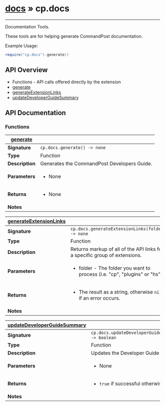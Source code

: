 # [docs](index.md) » cp.docs
---

Documentation Tools.

These tools are for helping generate CommandPost documentation.

Example Usage:
```lua
require("cp.docs").generate()
```

## API Overview
* Functions - API calls offered directly by the extension
 * [generate](#generate)
 * [generateExtensionLinks](#generateExtensionLinks)
 * [updateDeveloperGuideSummary](#updateDeveloperGuideSummary)

## API Documentation

### Functions

| [generate](#generate)         |                                                                                     |
| --------------------------------------------|-------------------------------------------------------------------------------------|
| **Signature**                               | `cp.docs.generate() -> none`                                                                    |
| **Type**                                    | Function                                                                     |
| **Description**                             | Generates the CommandPost Developers Guide.                                                                     |
| **Parameters**                              | <ul><li>None</li></ul> |
| **Returns**                                 | <ul><li>None</li></ul>          |
| **Notes**                                   | <ul></ul>                |

| [generateExtensionLinks](#generateExtensionLinks)         |                                                                                     |
| --------------------------------------------|-------------------------------------------------------------------------------------|
| **Signature**                               | `cp.docs.generateExtensionLinks(folder) -> none`                                                                    |
| **Type**                                    | Function                                                                     |
| **Description**                             | Returns markup of all of the API links for a specific group of extensions.                                                                     |
| **Parameters**                              | <ul><li>folder - The folder you want to process (i.e. "cp", "plugins" or "hs").</li></ul> |
| **Returns**                                 | <ul><li>The result as a string, otherwise `nil` if an error occurs.</li></ul>          |
| **Notes**                                   | <ul></ul>                |

| [updateDeveloperGuideSummary](#updateDeveloperGuideSummary)         |                                                                                     |
| --------------------------------------------|-------------------------------------------------------------------------------------|
| **Signature**                               | `cp.docs.updateDeveloperGuideSummary() -> boolean`                                                                    |
| **Type**                                    | Function                                                                     |
| **Description**                             | Updates the Developer Guide Summary.                                                                     |
| **Parameters**                              | <ul><li>None</li></ul> |
| **Returns**                                 | <ul><li>`true` if successful otherwise `nil`</li></ul>          |
| **Notes**                                   | <ul></ul>                |

